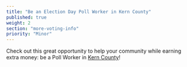 ```yaml
---
title: "Be an Election Day Poll Worker in Kern County"
published: true
weight: 2
section: "more-voting-info"
priority: "Minor"
---
```


Check out this great opportunity to help your community while earning extra money: be a Poll Worker in [Kern County](https://www.kernvote.com/PollWorkers/)!  
